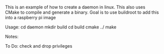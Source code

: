 This is an example of how to create a daemon in linux. 
This also uses CMake to compile and generate a binary.
Goal is to use buildroot to add this into a raspberry pi image


Usage:
cd daemon
mkdir build
cd build
cmake ../
make

Notes:

To Do:
check and drop privileges 
